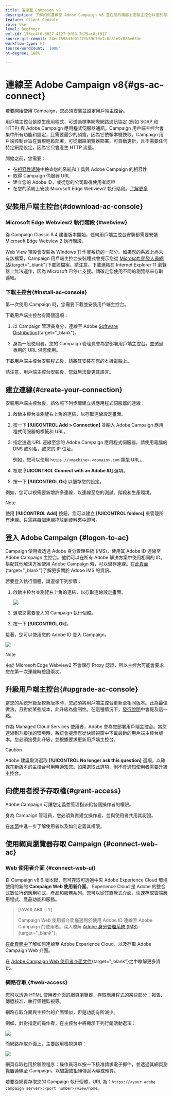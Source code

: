 ```yaml
---
title: 連線至 Campaign v8
description: 了解如何連線至 Adobe Campaign v8 並在您的機器上安裝主控台以便於存取。
feature: Client Console
role: User
level: Beginner
exl-id: 176cc4f0-8827-4127-9f03-7d75ac8cf917
source-git-commit: 24ecf598d3d01f7fb59c70e1c8c81e9c086e653e
workflow-type: ht
source-wordcount: '1006'
ht-degree: 100%

---
```


# 連線至 Adobe Campaign v8{#gs-ac-connect}

若要開始使用 Campaign，您必須安裝並設定用戶端主控台。

用戶端主控台是原生應用程式，可透過標準網際網路通訊協定 (例如 SOAP 和 HTTP) 與 Adobe Campaign 應用程式伺服器通訊。Campaign 用戶端主控台會集中所有功能和設定，且需要最少的頻寬，因為它依賴本機快取。Campaign 用戶端控制台旨在實現輕鬆部署，可從網路瀏覽器部署、可自動更新，且不需要任何特定網路設定，因為它只會產生 HTTP 流量。

開始之前，您需要：

* 在[相容性矩陣](compatibility-matrix.md)中檢查您的系統和工具與 Adobe Campaign 的相容性
* 取得 Campaign 伺服器 URL
* 建立您的 Adobe ID，或從您的公司取得使用者認證
* 在您的系統上安裝 Microsoft Edge Webview2 執行階段。[了解更多](#webview)

## 安裝用戶端主控台{#download-ac-console}

### Microsoft Edge Webview2 執行階段 {#webview}

從 Campaign Classic 8.4 建置版本開始，任何用戶端主控台安裝都需要安裝 Microsoft Edge Webview 2 執行階段。

Web View 預設會安裝為 Windows 11 作業系統的一部分。如果您的系統上尚未有該檔案，Campaign 用戶端主控台安裝程式會提示您從 [Microsoft 開發人員網站](http://www.adobe.com/go/acc-ms-webview2-runtime-download_tw){target="_blank"}下載該檔案。請注意，下載連結在 Internet Explorer 11 瀏覽器上無法運作，因為 Microsoft 已停止支援。請確定您使用不同的瀏覽器來存取連結。

### 下載主控台{#install-ac-console}

第一次使用 Campaign 時，您需要下載並安裝用戶端主控台。

下載用戶端主控台有兩個選項：

1. 以 Campaign 管理員身分，連線至 Adobe [Software Distribution](https://experience.adobe.com/#/downloads/content/software-distribution/tw/campaign.html){target="_blank"}。

1. 身為一般使用者，您的 Campaign 管理員會為您部署用戶端主控台，並透過專用的 URL 供您使用。

下載用戶端主控台安裝程式後，請將其安裝在您的本機電腦上。

請注意，用戶端主控台安裝後，您就無法變更其語言。

## 建立連線{#create-your-connection}

安裝用戶端主控台後，請依照下列步驟建立與應用程式伺服器的連線：

1. 啟動主控台並瀏覽右上角的連結，以存取連線設定畫面。

1. 按一下 **[!UICONTROL Add > Connection]** 並輸入 Adobe Campaign 應用程式伺服器的標籤和 URL。

1. 指定透過 URL 連線至您的 Adobe Campaign 應用程式伺服器。請使用電腦的 DNS 或別名，或您的 IP 位址。

   例如，您可以使用 `https://<machine>.<domain>.com` 類型 URL。

1. 核取 **[!UICONTROL Connect with an Adobe ID]** 選項。

1. 按一下 **[!UICONTROL Ok]** 以儲存您的設定。

例如，您可以視需要新增許多連線，以連線至您的測試、階段和生產環境。

>[!NOTE]
>
>使用 **[!UICONTROL Add]** 按鈕，您可以建立 **[!UICONTROL folders]** 來管理所有連線。只需將每個連線拖放到資料夾中即可。

## 登入 Adobe Campaign {#logon-to-ac}

Campaign 使用者透過 Adobe 身分管理系統 (IMS)，使用其 Adobe ID 連線至 Adobe Campaign 主控台。他們可以在所有 Adobe 解決方案中使用相同的 ID。搭配其他解決方案使用 Adobe Campaign 時，可以儲存連線。在[此頁面](https://helpx.adobe.com/tw/enterprise/using/identity.html){target="_blank"}了解更多關於 Adobe IMS 的資訊。

若要登入執行個體，請遵循下列步驟：

1. 啟動主控台並瀏覽右上角的連結，以存取連線設定畫面。

   ![](assets/connectToCampaign.png)

1. 選取您需要登入的 Campaign 執行個體。

1. 按一下 **[!UICONTROL Ok]**。

接著，您可以使用您的 Adobe ID 登入 Campaign。

![](assets/adobeID.png)

>[!NOTE]
>
>由於 Microsoft Edge Webview2 不會儲存 Proxy 認證，所以主控台可能會要求您在第一次連線時驗證兩次。

## 升級用戶端主控台{#upgrade-ac-console}

當您的系統升級至較新版本時，您必須將用戶端主控台更新至相同版本。此為最佳做法，且對於某些版本，此升級為強制性。在這種情況下，[發行說明](release-notes.md)中會提及這一點。

作為 Managed Cloud Services 使用者，Adobe 會為您部署用戶端主控台。當您連線到升級後的環境時，系統會提示您從快顯視窗中下載最新的用戶端主控台版本。您必須接受此升級，並根據要求更新用戶端主控台。

>[!CAUTION]
>
>Adobe 建議取消選取 **[!UICONTROL No longer ask this question]** 選項，以確保在新版本的主控台可用時通知您。如果選取此選項，則不會通知使用者需要升級主控台。
>



## 向使用者授予存取權{#grant-access}

Adobe Campaign 可讓您定義並管理指派給各個操作者的權限。

身為 Campaign 管理員，您必須負責建立操作者，並與使用者共用其認證。

在[本節](gs-permissions.md)中進一步了解使用者以及如何定義其權限。


## 使用網頁瀏覽器存取 Campaign {#connect-web-ac}

### Web 使用者介面 {#connect-web-ui}

自 Campaign v8.6 版本起，您可存取可透過中央 Adobe Experience Cloud 環境使用的新的 **Campaign Web 使用者介面**。 Experience Cloud 是 Adobe 的整合式數位行銷應用程式、產品和服務系列。您可以從其直覺式介面，快速存取雲端應用程式、產品功能和服務。

>[!AVAILABILITY]
>
>Campaign Web 使用者介面僅適用於使用 Adobe ID 連線至 Adobe Campaign 的使用者。深入瞭解 [Adobe 身分管理系統 (IMS)](https://helpx.adobe.com/tw/enterprise/using/identity.html){target="_blank"}。
>

[在此頁面中](campaign-ui.md#ac-web-ui)了解如何連線至 Adobe Experience Cloud，以及存取 Adobe Campaign Web 介面。

在 [Adobe Campaign Web 使用者介面文件](https://experienceleague.adobe.com/tw/docs/campaign-web/v8/campaign-web-home){target="_blank"}之中瞭解更多資訊。

### 網路存取 {#web-access}

您可以透過 HTML 使用者介面的網頁瀏覽器，存取應用程式的某些部分：報告、傳遞核准、執行個體監視等。

網路存取介面與主控台的介面類似，但是功能有所減少。

例如，針對指定的操作者，在主控台中將顯示下列行銷活動選項：

![](assets/campaign-from-console.png)

而網路存取介面上，主要啟用檢視選項：

![](assets/campaign-from-web.png)

網頁存取也用於驗證程序：操作員可以按一下核准請求電子郵件，並透過其網頁瀏覽器連線至 Campaign，以驗證或拒絕傳遞內容或預算。

若要從網頁存取您的 Campaign 執行個體，URL 為：`https://<your adobe campaign server>:<port number>/view/home`。
